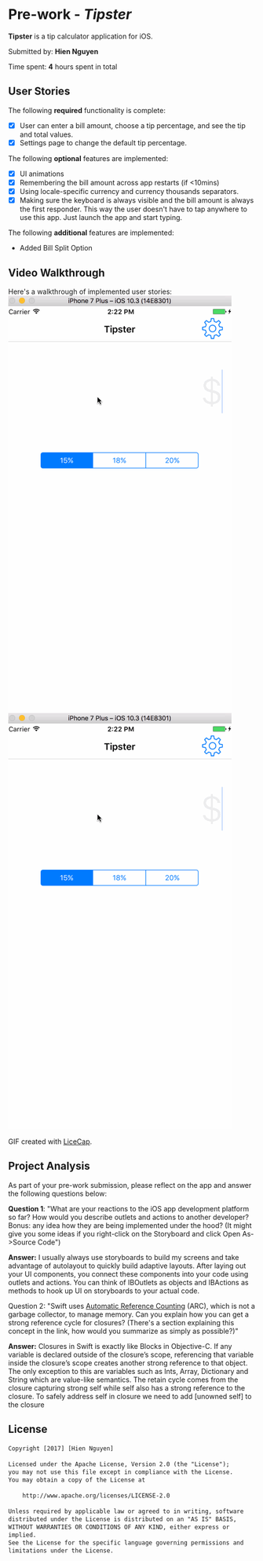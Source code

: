 # Pre-work - *Tipster*

**Tipster** is a tip calculator application for iOS.

Submitted by: **Hien Nguyen**

Time spent: **4** hours spent in total

## User Stories

The following **required** functionality is complete:

* [x] User can enter a bill amount, choose a tip percentage, and see the tip and total values.
* [x] Settings page to change the default tip percentage.

The following **optional** features are implemented:
* [x] UI animations
* [x] Remembering the bill amount across app restarts (if <10mins)
* [x] Using locale-specific currency and currency thousands separators.
* [x] Making sure the keyboard is always visible and the bill amount is always the first responder. This way the user doesn't have to tap anywhere to use this app. Just launch the app and start typing.

The following **additional** features are implemented:

- Added Bill Split Option

## Video Walkthrough 

Here's a walkthrough of implemented user stories:
![Demo](https://github.com/morningstar2/tipster/blob/master/tipster.gif)
<img src='https://github.com/morningstar2/tipster/blob/master/tipster.gif' title='Video Walkthrough' width='' alt='Video Walkthrough' />

GIF created with [LiceCap](http://www.cockos.com/licecap/).

## Project Analysis

As part of your pre-work submission, please reflect on the app and answer the following questions below:

**Question 1**: "What are your reactions to the iOS app development platform so far? How would you describe outlets and actions to another developer? Bonus: any idea how they are being implemented under the hood? (It might give you some ideas if you right-click on the Storyboard and click Open As->Source Code")

**Answer:** I usually always use storyboards to build my screens and take advantage of autolayout to quickly build adaptive layouts.  After laying out your UI components, you connect these components into your code using outlets and actions.  You can think of IBOutlets as objects and IBActions as methods to hook up UI on storyboards to your actual code.  

Question 2: "Swift uses [Automatic Reference Counting](https://developer.apple.com/library/content/documentation/Swift/Conceptual/Swift_Programming_Language/AutomaticReferenceCounting.html#//apple_ref/doc/uid/TP40014097-CH20-ID49) (ARC), which is not a garbage collector, to manage memory. Can you explain how you can get a strong reference cycle for closures? (There's a section explaining this concept in the link, how would you summarize as simply as possible?)"

**Answer:** Closures in Swift is exactly like Blocks in Objective-C.  If any variable is declared outside of the closure’s scope, referencing that variable inside the closure’s scope creates another strong reference to that object.  The only exception to this are variables such as Ints, Array, Dictionary and String which are value-like semantics.  The retain cycle comes from the closure capturing strong self while self also has a strong reference to the closure. To safely address self in closure we need to add [unowned self] to the closure


## License

    Copyright [2017] [Hien Nguyen]

    Licensed under the Apache License, Version 2.0 (the "License");
    you may not use this file except in compliance with the License.
    You may obtain a copy of the License at

        http://www.apache.org/licenses/LICENSE-2.0

    Unless required by applicable law or agreed to in writing, software
    distributed under the License is distributed on an "AS IS" BASIS,
    WITHOUT WARRANTIES OR CONDITIONS OF ANY KIND, either express or implied.
    See the License for the specific language governing permissions and
    limitations under the License.

